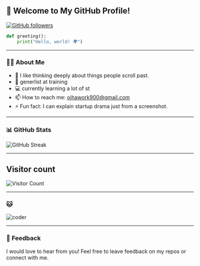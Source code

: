 ## 🚀 **Welcome to My GitHub Profile!**

[![GitHub followers](https://img.shields.io/github/followers/Ojhaharsh?label=Follow&style=social)](https://github.com/)


```python
def greeting():
    print("Hello, world! 🌍")
```

---

### 👨‍💻 **About Me**
<!--   
 
-->
- 🧠 I like thinking deeply about things people scroll past.
- 🌱 generlist at training
- 💻 currently learning a lot of st
- 📫 How to reach me: [ojhawork900@gmail.com](mailto:ojhawork900@gmail.com)
- ⚡ Fun fact: I can explain startup drama just from a screenshot.


---
<!--   
 
-->
### 📊 **GitHub Stats**
![GitHub Streak](https://streak-stats.demolab.com?user=Ojhaharsh)

---

## Visitor count
![Visitor Count](https://count.getloli.com/get/@Ojhaharsh?theme=rule34)

---
### 🐱
![coder](https://gifdb.com/images/high/programming-stick-figure-going-crazy-on-fire-j6ii4pju9xdtnsbr.webp)

---

### 💬 **Feedback**
I would love to hear from you! Feel free to leave feedback on my repos or connect with me.
